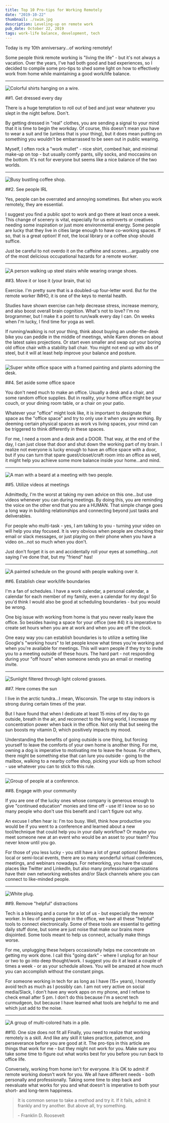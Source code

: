 ```yaml
---
title: Top 10 Pro-tips for Working Remotely
date: "2019-10-22"
thumbnail: ./swim.jpg
description: Leveling-up on remote work
pub_date: October 22, 2019
tags: work-life balance, development, tech
---
```


Today is my 10th anniversary...of working remotely!

Some people think remote working is "living the life" - but it's not always a vacation. Over the years, I've had both good and bad experiences, so I decided to compile some pro-tips to shed some light on how to effectively work from home while maintaining a good work/life balance.

<hr>

<div class="kg-card kg-image-card kg-width-medium">

![Colorful shirts hanging on a wire.](./clothes.jpg)

</div>

##1. Get dressed every day

There is a huge temptation to roll out of bed and just wear whatever you slept in the night before. Don't.

By getting dressed in "real" clothes, you are sending a signal to your mind that it is time to begin the workday. Of course, this doesn't mean you have to wear a suit and tie (unless that is your thing), but it does mean putting on something you wouldn't be embarrassed to be seen out in public wearing.

Myself, I often rock a "work mullet" - nice shirt, combed hair, and minimal make-up on top - but usually comfy pants, silly socks, and moccasins on the bottom. It's not for everyone but seems like a nice balance of the two worlds.

<hr>

<div class="kg-card kg-image-card kg-width-medium">

![Busy bustling coffee shop.](./coffee.jpg)

</div>

##2. See people IRL

Yes, people can be overrated and annoying sometimes. But when you work remotely, they are essential.

I suggest you find a public spot to work and go there at least once a week. This change of scenery is vital, especially for us extroverts or creatives needing some inspiration or just more environmental energy. Some people are lucky that they live in cities large enough to have co-working spaces. If so, that is a great option! If not, the local library or a coffee shop should suffice.

Just be careful to not overdo it on the caffeine and scones....arguably one of the most delicious occupational hazards for a remote worker.

<hr>

<div class="kg-card kg-image-card kg-width-medium">

![A person walking up steel stairs while wearing orange shoes.](./shoes.jpg)

</div>

##3. Move it or lose it (your brain, that is)

Exercise. I'm pretty sure that is a doubled-up four-letter word. But for the remote worker IMHO, it is one of the keys to mental health.

Studies have shown exercise can help decrease stress, increase memory, and also boost overall brain cognition. What's not to love? I'm no brogrammer, but I make it a point to run/walk every day I can. On weeks when I'm lucky, I find time for yoga as well.

If running/walking is not your thing, think about buying an under-the-desk bike you can peddle in the middle of meetings, while Karen drones on about the latest sales projections. Or start even smaller and swap out your boring old office chair with a stability ball chair. You might not end up with abs of steel, but it will at least help improve your balance and posture.

<hr>

<div class="kg-card kg-image-card kg-width-medium">

![Super white office space with a framed painting and plants adorning the desk.](./desk.jpg)

</div>

##4. Set aside some office space

You don't need much to make an office. Usually a desk and a chair, and some random office supplies. But in reality, your home office might be your couch, or your dining room table, or a chair on your patio.

Whatever your "office" might look like, it is important to designate that space as the "office space" and try to only use it when you are working. By deeming certain physical spaces as work vs living spaces, your mind can be triggered to think differently in these spaces.

For me, I need a room and a desk and a DOOR. That way, at the end of the day, I can just close that door and shut down the working part of my brain. I realize not everyone is lucky enough to have an office space with a door, but if you can turn that spare guest/closet/craft room into an office as well, it might help you achieve some more balance inside your home...and mind.

<hr>

<div class="kg-card kg-image-card kg-width-medium">

![A man with a beard at a meeting with two people.](./meeting.jpg)

</div>

##5. Utilize videos at meetings

Admittedly, I'm the worst at taking my own advice on this one...but use videos whenever you can during meetings. By doing this, you are reminding the voice on the other end that you are a HUMAN. That simple change goes a long way in building relationships and connecting beyond just tasks and deliverables.

For people who multi-task - yes, I am talking to you - turning your video on will help you stay focused. It is very obvious when people are checking their email or slack messages, or just playing on their phone when you have a video on...not so much when you don't.

Just don't forget it is on and accidentally roll your eyes at something...not saying I've done that, but my "friend" has!

<hr>

<div class="kg-card kg-image-card kg-width-medium">

![A painted schedule on the ground with people walking over it.](./schedule.jpg)

</div>

##6. Establish clear work/life boundaries

I'm a fan of schedules. I have a work calendar, a personal calendar, a calendar for each member of my family, even a calendar for my dogs! So you'd think I would also be good at scheduling boundaries - but you would be wrong.

One big issue with working from home is that you never really leave the office. So besides having a space for your office (see #4) it is imperative to create set hours when you are at work and when you are off the clock.

One easy way you can establish boundaries is to utilize a setting like Google's "working hours" to let people know what times you're working and when you're available for meetings. This will warn people if they try to invite you to a meeting outside of these hours. The hard part - not responding during your "off hours" when someone sends you an email or meeting invite.

<hr>

<div class="kg-card kg-image-card kg-width-medium">

![Sunlight filtered through light colored grasses.](./sun.jpg)

</div>

##7. Here comes the sun

I live in the arctic tundra...I mean, Wisconsin. The urge to stay indoors is strong during certain times of the year.

But I have found that when I dedicate at least 15 mins of my day to go outside, breath in the air, and reconnect to the living world, I increase my concentration power when back in the office. Not only that but seeing the sun boosts my vitamin D, which positively impacts my mood.

Understanding the benefits of going outside is one thing, but forcing yourself to leave the comforts of your own home is another thing. For me, owning a dog is imperative to motivating me to leave the house. For others, there might be something else that can lure you outside - going to the mailbox, walking to a nearby coffee shop, picking your kids up from school - use whatever you can to stick to this rule.

<hr>

<div class="kg-card kg-image-card kg-width-medium">

![Group of people at a conference.](./audience.jpg)

</div>

##8. Engage with your community

If you are one of the lucky ones whose company is generous enough to give "continued education" monies and time off - use it! I know so so so many people who don't use this benefit and I can't figure out why.

An excuse I often hear is: I'm too busy. Well, think how productive you would be if you went to a conference and learned about a new tool/technique that could help you in your daily workflow? Or maybe you meet someone new at an event who would be an asset to your team? You never know until you go.

For those of you less lucky - you still have a lot of great options! Besides local or semi-local events, there are so many wonderful virtual conferences, meetings, and webinars nowadays. For networking, you have the usual places like Twitter and LinkedIn, but also many professional organizations have their own networking websites and/or Slack channels where you can connect to like-minded people.

<hr>

<div class="kg-card kg-image-card kg-width-medium">

![White plug.](./plug.jpg)

</div>

##9. Remove "helpful" distractions

Tech is a blessing and a curse for a lot of us - but especially the remote worker. In lieu of seeing people in the office, we have all these "helpful" tools to connect electronically. Some of these tools are essential to getting daily stuff done, but some are just noise that make our brains more disjointed. Some tools meant to help us connect, actually make things worse.

For me, unplugging these helpers occasionally helps me concentrate on getting my work done. I call this "going dark" - where I unplug for an hour or two to go into deep thought/work. I suggest you do it at least a couple of times a week - or as your schedule allows. You will be amazed at how much you can accomplish without the constant pings.

For someone working in tech for as long as I have (15+ years), I honestly avoid tech as much as I possibly can. I am not very active on social media/Slack, I don't have any work apps on my phone, and I refuse to check email after 5 pm. I don't do this because I'm a secret tech curmudgeon, but because I have learned what tools are helpful to me and which just add to the noise.

<hr>

<div class="kg-card kg-image-card kg-width-medium">

![A group of multi-colored hats in a pile.](./hats.jpg)

</div>

##10. One size does not fit all
Finally, you need to realize that working remotely is a skill. And like any skill it takes practice, patience, and perseverance before you are good at it. The pro-tips in this article are things that work for me - but they might not work for you. Make sure you take some time to figure out what works best for you before you run back to office life.

Conversely, working from home isn't for everyone. It is OK to admit if remote working doesn't work for you. We all have different needs - both personally and professionally. Taking some time to step back and reevaluate what works for you and what doesn't is imperative to both your short- and long-term happiness.

<blockquote>It is common sense to take a method and try it. If it fails, admit it frankly and try another. But above all, try something.<br><p class="float-right">- Franklin D. Roosevelt</p></blockquote>

